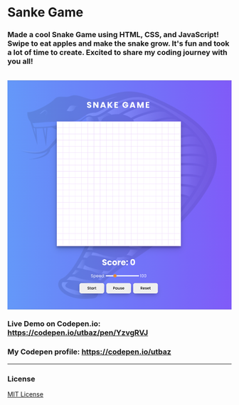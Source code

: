 # Sanke Game

### Made a cool Snake Game using HTML, CSS, and JavaScript! Swipe to eat apples and make the snake grow. It's fun and took a lot of time to create. Excited to share my coding journey with you all!
<br/>
<img align="center"  src="https://github.com/Uzafar90/snake_game/blob/main/demo.png"/>
<br/>

### Live Demo on Codepen.io: https://codepen.io/utbaz/pen/YzvgRVJ

### My Codepen profile:  https://codepen.io/utbaz

<hr/>

### License
[MIT License](LICENSE)
